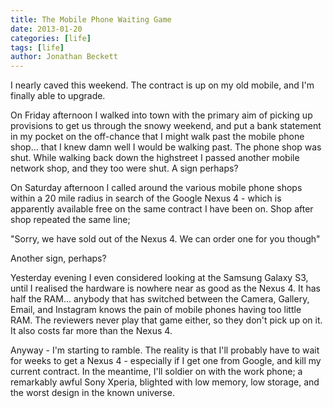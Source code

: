 ```yaml
---
title: The Mobile Phone Waiting Game
date: 2013-01-20
categories: [life]
tags: [life]
author: Jonathan Beckett
---
```


I nearly caved this weekend. The contract is up on my old mobile, and I'm finally able to upgrade.

On Friday afternoon I walked into town with the primary aim of picking up provisions to get us through the snowy weekend, and put a bank statement in my pocket on the off-chance that I might walk past the mobile phone shop... that I knew damn well I would be walking past. The phone shop was shut. While walking back down the highstreet I passed another mobile network shop, and they too were shut. A sign perhaps?

On Saturday afternoon I called around the various mobile phone shops within a 20 mile radius in search of the Google Nexus 4 - which is apparently available free on the same contract I have been on. Shop after shop repeated the same line;

"Sorry, we have sold out of the Nexus 4. We can order one for you though"

Another sign, perhaps?

Yesterday evening I even considered looking at the Samsung Galaxy S3, until I realised the hardware is nowhere near as good as the Nexus 4. It has half the RAM... anybody that has switched between the Camera, Gallery, Email, and Instagram knows the pain of mobile phones having too little RAM. The reviewers never play that game either, so they don't pick up on it. It also costs far more than the Nexus 4.

Anyway - I'm starting to ramble. The reality is that I'll probably have to wait for weeks to get a Nexus 4 - especially if I get one from Google, and kill my current contract. In the meantime, I'll soldier on with the work phone; a remarkably awful Sony Xperia, blighted with low memory, low storage, and the worst design in the known universe.
